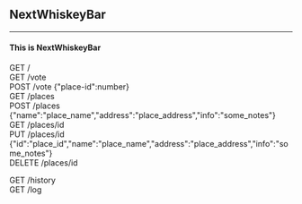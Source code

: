 ## NextWhiskeyBar
-------------
#### This is NextWhiskeyBar

GET /  
GET /vote  
POST /vote {"place-id":number}  
GET /places  
POST /places {"name":"place_name","address":"place_address","info":"some_notes"}  
GET /places/id  
PUT /places/id {"id":"place_id","name":"place_name","address":"place_address","info":"some_notes"}  
DELETE /places/id  

GET /history  
GET /log  
